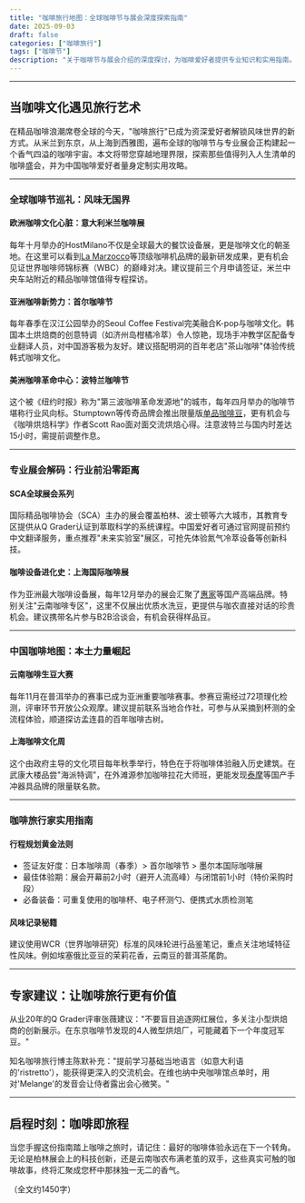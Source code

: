 ```yaml
---
title: "咖啡旅行地图：全球咖啡节与展会深度探索指南"
date: 2025-09-03
draft: false
categories: ["咖啡旅行"]
tags: ["咖啡节"]
description: "关于咖啡节与展会介绍的深度探讨，为咖啡爱好者提供专业知识和实用指南。"
---
```


---

## 当咖啡文化遇见旅行艺术
在精品咖啡浪潮席卷全球的今天，"咖啡旅行"已成为资深爱好者解锁风味世界的新方式。从米兰到东京，从上海到西雅图，遍布全球的咖啡节与专业展会正构建起一个香气四溢的咖啡宇宙。本文将带您穿越地理界限，探索那些值得列入人生清单的咖啡盛会，并为中国咖啡爱好者量身定制实用攻略。

---

### 全球咖啡节巡礼：风味无国界

#### **欧洲咖啡文化心脏：意大利米兰咖啡展**
每年十月举办的HostMilano不仅是全球最大的餐饮设备展，更是咖啡文化的朝圣地。在这里可以看到[La Marzocco](https://www.amazon.com/s?k=La%20Marzocco&tag=coffeeprism-20)等顶级咖啡机品牌的最新研发成果，更有机会见证世界咖啡师锦标赛（WBC）的巅峰对决。建议提前三个月申请签证，米兰中央车站附近的精品咖啡馆值得专程探访。

#### **亚洲咖啡新势力：首尔咖啡节**
每年春季在汉江公园举办的Seoul Coffee Festival完美融合K-pop与咖啡文化。韩国本土烘焙商的创意特调（如济州岛柑橘冷萃）令人惊艳，现场手冲教学区配备专业翻译人员，对中国游客极为友好。建议搭配明洞的百年老店"茶山咖啡"体验传统韩式咖啡文化。

#### **美洲咖啡革命中心：波特兰咖啡节**
这个被《纽约时报》称为"第三波咖啡革命发源地"的城市，每年四月举办的咖啡节堪称行业风向标。Stumptown等传奇品牌会推出限量版[单品咖啡豆](https://www.amazon.com/s?k=%E5%8D%95%E5%93%81%E5%92%96%E5%95%A1%E8%B1%86&tag=coffeeprism-20)，更有机会与《咖啡烘焙科学》作者Scott Rao面对面交流烘焙心得。注意波特兰与国内时差达15小时，需提前调整作息。

---

### 专业展会解码：行业前沿零距离

#### **SCA全球展会系列**
国际精品咖啡协会（SCA）主办的展会覆盖柏林、波士顿等六大城市，其教育专区提供从Q Grader认证到萃取科学的系统课程。中国爱好者可通过官网提前预约中文翻译服务，重点推荐"未来实验室"展区，可抢先体验氮气冷萃设备等创新科技。

#### **咖啡设备进化史：上海国际咖啡展**
作为亚洲最大咖啡设备展，每年12月举办的展会汇聚了[惠家](https://www.amazon.com/s?k=%E6%83%A0%E5%AE%B6&tag=coffeeprism-20)等国产高端品牌。特别关注"云南咖啡专区"，这里不仅展出优质水洗豆，更提供与咖农直接对话的珍贵机会。建议携带名片参与B2B洽谈会，有机会获得样品豆。

---

### 中国咖啡地图：本土力量崛起

#### **云南咖啡生豆大赛**
每年11月在普洱举办的赛事已成为亚洲重要咖啡赛事。参赛豆需经过72项理化检测，评审环节开放公众观摩。建议提前联系当地合作社，可参与从采摘到杯测的全流程体验，顺道探访孟连县的百年咖啡古树。

#### **上海咖啡文化周**
这个由政府主导的文化项目每年秋季举行，特色在于将咖啡体验融入历史建筑。在武康大楼品尝"海派特调"，在外滩源参加咖啡拉花大师班，更能发现[泰摩](https://www.amazon.com/s?k=%E6%B3%B0%E6%91%A9&tag=coffeeprism-20)等国产手冲器具品牌的限量联名款。

---

### 咖啡旅行家实用指南

#### **行程规划黄金法则**
- 签证友好度：日本咖啡周（春季）> 首尔咖啡节 > 墨尔本国际咖啡展
- 最佳体验期：展会开幕前2小时（避开人流高峰）与闭馆前1小时（特价采购时段）
- 必备装备：可重复使用的咖啡杯、电子杯测勺、便携式水质检测笔

#### **风味记录秘籍**
建议使用WCR（世界咖啡研究）标准的风味轮进行品鉴笔记，重点关注地域特征性风味。例如埃塞俄比亚豆的茉莉花香，云南豆的普洱茶尾韵。

---

## 专家建议：让咖啡旅行更有价值
从业20年的Q Grader评审张薇建议："不要盲目追逐网红展位，多关注小型烘焙商的创新展示。在东京咖啡节发现的4人微型烘焙厂，可能藏着下一个年度冠军豆。"

知名咖啡旅行博主陈默补充："提前学习基础当地语言（如意大利语的'ristretto'），能获得更深入的交流机会。在维也纳中央咖啡馆点单时，用对'Melange'的发音会让侍者露出会心微笑。"

---

## 启程时刻：咖啡即旅程
当您手握这份指南踏上咖啡之旅时，请记住：最好的咖啡体验永远在下一个转角。无论是柏林展会上的科技创新，还是云南咖农布满老茧的双手，这些真实可触的咖啡故事，终将汇聚成您杯中那抹独一无二的香气。

（全文约1450字）
